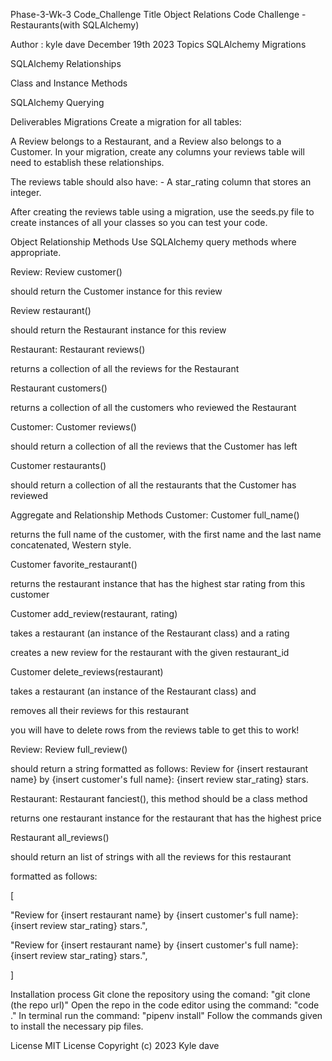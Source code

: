 Phase-3-Wk-3 Code_Challenge
Title
Object Relations Code Challenge - Restaurants(with SQLAlchemy)

Author : kyle dave  December 19th 2023
Topics
SQLAlchemy Migrations

SQLAlchemy Relationships

Class and Instance Methods

SQLAlchemy Querying

Deliverables
Migrations
Create a migration for all tables:

A Review belongs to a Restaurant, and a Review also belongs to a Customer. In your migration, create any columns your reviews table will
need to establish these relationships.

The reviews table should also have: - A star_rating column that stores an integer.

After creating the reviews table using a migration, use the seeds.py file to create instances of all your classes so you can test your code.

Object Relationship Methods
Use SQLAlchemy query methods where appropriate.

Review:
Review customer()

should return the Customer instance for this review

Review restaurant()

should return the Restaurant instance for this review

Restaurant:
Restaurant reviews()

returns a collection of all the reviews for the Restaurant

Restaurant customers()

returns a collection of all the customers who reviewed the Restaurant

Customer:
Customer reviews()

should return a collection of all the reviews that the Customer has left

Customer restaurants()

should return a collection of all the restaurants that the Customer has reviewed

Aggregate and Relationship Methods
Customer:
Customer full_name()

returns the full name of the customer, with the first name and the last name concatenated, Western style.

Customer favorite_restaurant()

returns the restaurant instance that has the highest star rating from this customer

Customer add_review(restaurant, rating)

takes a restaurant (an instance of the Restaurant class) and a rating

creates a new review for the restaurant with the given restaurant_id

Customer delete_reviews(restaurant)

takes a restaurant (an instance of the Restaurant class) and

removes all their reviews for this restaurant

you will have to delete rows from the reviews table to get this to work!

Review:
Review full_review()

should return a string formatted as follows: Review for {insert restaurant name} by {insert customer's full name}: {insert review star_rating} stars.

Restaurant:
Restaurant fanciest(), this method should be a class method

returns one restaurant instance for the restaurant that has the highest price

Restaurant all_reviews()

should return an list of strings with all the reviews for this restaurant

formatted as follows:

[

"Review for {insert restaurant name} by {insert customer's full name}: {insert review star_rating} stars.",

"Review for {insert restaurant name} by {insert customer's full name}: {insert review star_rating} stars.",

]

Installation process
Git clone the repository using the comand: "git clone (the repo url)"
Open the repo in the code editor using the command: "code ."
In terminal run the command: "pipenv install"
Follow the commands given to install the necessary pip files.

License
MIT License Copyright (c) 2023 Kyle dave
